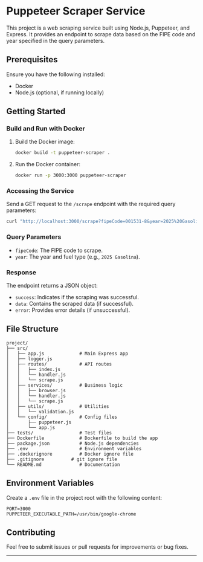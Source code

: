 # Puppeteer Scraper Service

This project is a web scraping service built using Node.js, Puppeteer, and Express. It provides an endpoint to scrape data based on the FIPE code and year specified in the query parameters.

## Prerequisites

Ensure you have the following installed:

- Docker
- Node.js (optional, if running locally)

## Getting Started

### Build and Run with Docker

1. Build the Docker image:
   ```bash
   docker build -t puppeteer-scraper .
   ```

2. Run the Docker container:
   ```bash
   docker run -p 3000:3000 puppeteer-scraper
   ```

### Accessing the Service

Send a GET request to the `/scrape` endpoint with the required query parameters:

```bash
curl "http://localhost:3000/scrape?fipeCode=001531-8&year=2025%20Gasolina"
```

### Query Parameters

- `fipeCode`: The FIPE code to scrape.
- `year`: The year and fuel type (e.g., `2025 Gasolina`).

### Response

The endpoint returns a JSON object:

- `success`: Indicates if the scraping was successful.
- `data`: Contains the scraped data (if successful).
- `error`: Provides error details (if unsuccessful).

## File Structure

```plaintext
project/
├── src/
│   ├── app.js             # Main Express app
│   ├── logger.js
│   ├── routes/            # API routes
│   │   ├── index.js
│   │   └── handler.js
│   │   └── scrape.js
│   ├── services/          # Business logic
│   │   ├── browser.js
│   │   └── handler.js
│   │   └── scrape.js
│   ├── utils/             # Utilities
│   │   └── validation.js
│   └── config/            # Config files
│       ├── puppeteer.js
│       └── app.js
├── tests/                 # Test files
├── Dockerfile             # Dockerfile to build the app
├── package.json           # Node.js dependencies
├── .env                   # Environment variables
├── .dockerignore          # Docker ignore file
├── .gitignore          # git ignore file
└── README.md              # Documentation
```

## Environment Variables

Create a `.env` file in the project root with the following content:

```env
PORT=3000
PUPPETEER_EXECUTABLE_PATH=/usr/bin/google-chrome
```

## Contributing

Feel free to submit issues or pull requests for improvements or bug fixes.

---